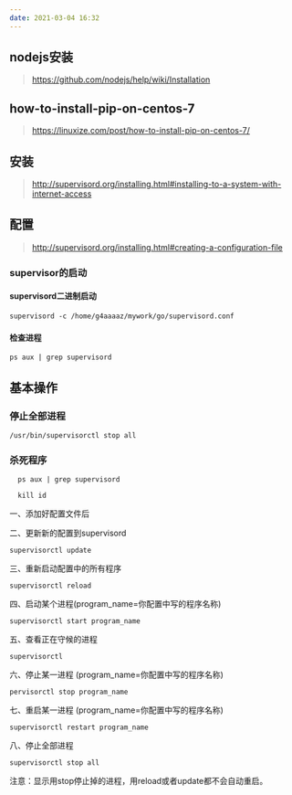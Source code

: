 ```yaml
---
date: 2021-03-04 16:32
---
```


## nodejs安装

> https://github.com/nodejs/help/wiki/Installation

## how-to-install-pip-on-centos-7

> https://linuxize.com/post/how-to-install-pip-on-centos-7/

## 安装
 
> http://supervisord.org/installing.html#installing-to-a-system-with-internet-access

## 配置

> http://supervisord.org/installing.html#creating-a-configuration-file

### supervisor的启动

#### supervisord二进制启动

```
supervisord -c /home/g4aaaaz/mywork/go/supervisord.conf
```

#### 检查进程

```
ps aux | grep supervisord
```

## 基本操作

### 停止全部进程
```
/usr/bin/supervisorctl stop all
```
### 杀死程序
```
  ps aux | grep supervisord
```
```
  kill id
```

一、添加好配置文件后

二、更新新的配置到supervisord    
```
supervisorctl update
```
三、重新启动配置中的所有程序
```
supervisorctl reload
```
四、启动某个进程(program_name=你配置中写的程序名称)
```
supervisorctl start program_name
```
五、查看正在守候的进程
```
supervisorctl
```
六、停止某一进程 (program_name=你配置中写的程序名称)
```
pervisorctl stop program_name
```
七、重启某一进程 (program_name=你配置中写的程序名称)
```
supervisorctl restart program_name
```
八、停止全部进程
```
supervisorctl stop all
```
注意：显示用stop停止掉的进程，用reload或者update都不会自动重启。
